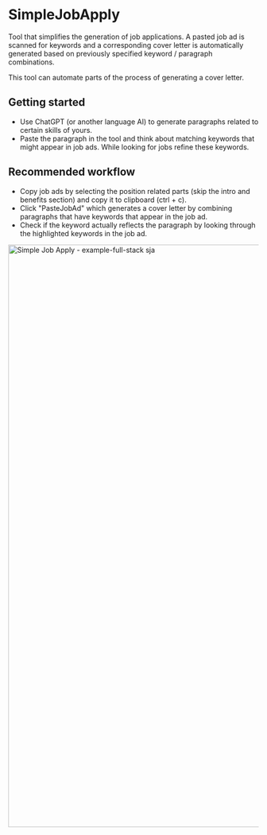# SimpleJobApply
Tool that simplifies the generation of job applications. A pasted job ad is scanned for keywords and a corresponding cover letter is automatically generated based on previously specified keyword / paragraph combinations.

This tool can automate parts of the process of generating a cover letter.

## Getting started
- Use ChatGPT (or another language AI) to generate paragraphs related to certain skills of yours.
- Paste the paragraph in the tool and think about matching keywords that might appear in job ads. While looking for jobs refine these keywords.

## Recommended workflow
- Copy job ads by selecting the position related parts (skip the intro and benefits section) and copy it to clipboard (ctrl + c).
- Click "PasteJobAd" which generates a cover letter by combining paragraphs that have keywords that appear in the job ad.
- Check if the keyword actually reflects the paragraph by looking through the highlighted keywords in the job ad.

<img width="1172" alt="Simple Job Apply - example-full-stack sja" src="https://github.com/user-attachments/assets/22774852-f396-4cde-887f-5a5e6ae36637">
